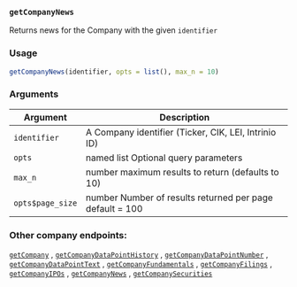 ### `getCompanyNews`

Returns news for the Company with the given `identifier`

### Usage

```r
getCompanyNews(identifier, opts = list(), max_n = 10)
```

### Arguments

Argument      |Description
------------- |----------------
```identifier```     |     A Company identifier (Ticker, CIK, LEI, Intrinio ID)
```opts```     |     named list Optional query parameters
```max_n```     |     number maximum results to return (defaults to 10)
```opts$page_size```     |     number Number of results returned per page default = 100


###  Other company endpoints:

  [`getCompany`](getCompany.md) ,
  [`getCompanyDataPointHistory`](getCompanyDataPointHistory.md) ,
  [`getCompanyDataPointNumber`](getCompanyDataPointNumber.md) ,
  [`getCompanyDataPointText`](getCompanyDataPointText.md) ,
  [`getCompanyFundamentals`](getCompanyFundamentals.md) ,
  [`getCompanyFilings`](getCompanyFilings.md) ,
  [`getCompanyIPOs`](getCompanyIPOs.md) ,
  [`getCompanyNews`](getCompanyNews.md) ,
  [`getCompanySecurities`](getCompanySecurities.md) 


